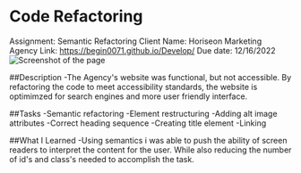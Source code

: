 # Code Refactoring
Assignment: Semantic Refactoring
Client Name: Horiseon Marketing Agency
Link: https://begin0071.github.io/Develop/
Due date: 12/16/2022
![Screenshot of the page](develop/images/01-html-css-git-homework-demo.png "webpage screenshot")

##Description
-The Agency's website was functional, but not accessible.
By refactoring the code to meet accessibility standards, the website is optimimzed for search engines and more user friendly interface.

##Tasks
-Semantic refactoring
-Element restructuring
-Adding alt image attributes
-Correct heading sequence
-Creating title element
-Linking 

##What I Learned
-Using semantics i was able to push the ability of screen readers to interpret the content for the user. While also reducing the number of id's and class's needed to accomplish the task.
